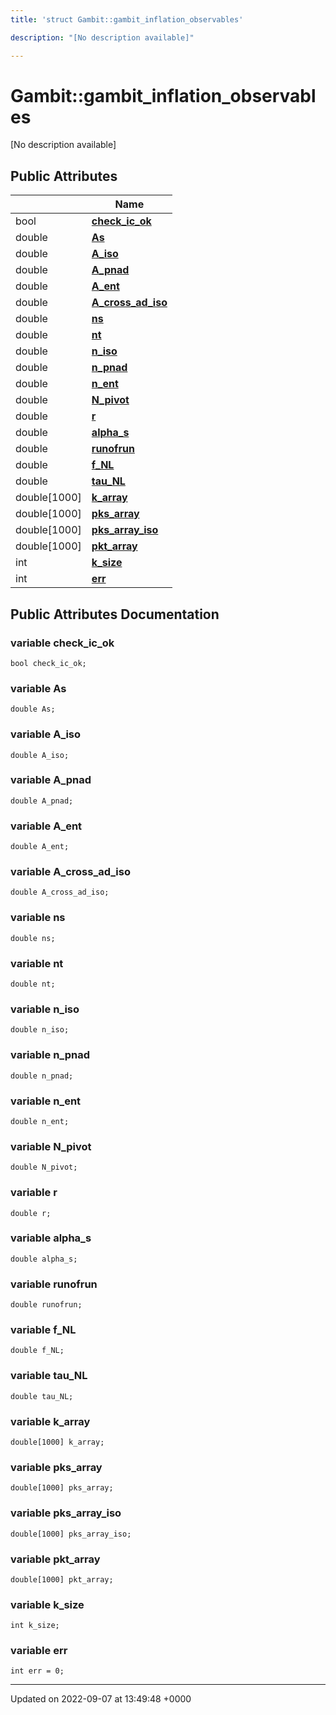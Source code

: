 ```yaml
---
title: 'struct Gambit::gambit_inflation_observables'

description: "[No description available]"

---
```


# Gambit::gambit_inflation_observables





[No description available]

## Public Attributes

|                | Name           |
| -------------- | -------------- |
| bool | **[check_ic_ok](/documentation/code/classes/structgambit_1_1gambit__inflation__observables/#variable-check-ic-ok)**  |
| double | **[As](/documentation/code/classes/structgambit_1_1gambit__inflation__observables/#variable-as)**  |
| double | **[A_iso](/documentation/code/classes/structgambit_1_1gambit__inflation__observables/#variable-a-iso)**  |
| double | **[A_pnad](/documentation/code/classes/structgambit_1_1gambit__inflation__observables/#variable-a-pnad)**  |
| double | **[A_ent](/documentation/code/classes/structgambit_1_1gambit__inflation__observables/#variable-a-ent)**  |
| double | **[A_cross_ad_iso](/documentation/code/classes/structgambit_1_1gambit__inflation__observables/#variable-a-cross-ad-iso)**  |
| double | **[ns](/documentation/code/classes/structgambit_1_1gambit__inflation__observables/#variable-ns)**  |
| double | **[nt](/documentation/code/classes/structgambit_1_1gambit__inflation__observables/#variable-nt)**  |
| double | **[n_iso](/documentation/code/classes/structgambit_1_1gambit__inflation__observables/#variable-n-iso)**  |
| double | **[n_pnad](/documentation/code/classes/structgambit_1_1gambit__inflation__observables/#variable-n-pnad)**  |
| double | **[n_ent](/documentation/code/classes/structgambit_1_1gambit__inflation__observables/#variable-n-ent)**  |
| double | **[N_pivot](/documentation/code/classes/structgambit_1_1gambit__inflation__observables/#variable-n-pivot)**  |
| double | **[r](/documentation/code/classes/structgambit_1_1gambit__inflation__observables/#variable-r)**  |
| double | **[alpha_s](/documentation/code/classes/structgambit_1_1gambit__inflation__observables/#variable-alpha-s)**  |
| double | **[runofrun](/documentation/code/classes/structgambit_1_1gambit__inflation__observables/#variable-runofrun)**  |
| double | **[f_NL](/documentation/code/classes/structgambit_1_1gambit__inflation__observables/#variable-f-nl)**  |
| double | **[tau_NL](/documentation/code/classes/structgambit_1_1gambit__inflation__observables/#variable-tau-nl)**  |
| double[1000] | **[k_array](/documentation/code/classes/structgambit_1_1gambit__inflation__observables/#variable-k-array)**  |
| double[1000] | **[pks_array](/documentation/code/classes/structgambit_1_1gambit__inflation__observables/#variable-pks-array)**  |
| double[1000] | **[pks_array_iso](/documentation/code/classes/structgambit_1_1gambit__inflation__observables/#variable-pks-array-iso)**  |
| double[1000] | **[pkt_array](/documentation/code/classes/structgambit_1_1gambit__inflation__observables/#variable-pkt-array)**  |
| int | **[k_size](/documentation/code/classes/structgambit_1_1gambit__inflation__observables/#variable-k-size)**  |
| int | **[err](/documentation/code/classes/structgambit_1_1gambit__inflation__observables/#variable-err)**  |

## Public Attributes Documentation

### variable check_ic_ok

```
bool check_ic_ok;
```


### variable As

```
double As;
```


### variable A_iso

```
double A_iso;
```


### variable A_pnad

```
double A_pnad;
```


### variable A_ent

```
double A_ent;
```


### variable A_cross_ad_iso

```
double A_cross_ad_iso;
```


### variable ns

```
double ns;
```


### variable nt

```
double nt;
```


### variable n_iso

```
double n_iso;
```


### variable n_pnad

```
double n_pnad;
```


### variable n_ent

```
double n_ent;
```


### variable N_pivot

```
double N_pivot;
```


### variable r

```
double r;
```


### variable alpha_s

```
double alpha_s;
```


### variable runofrun

```
double runofrun;
```


### variable f_NL

```
double f_NL;
```


### variable tau_NL

```
double tau_NL;
```


### variable k_array

```
double[1000] k_array;
```


### variable pks_array

```
double[1000] pks_array;
```


### variable pks_array_iso

```
double[1000] pks_array_iso;
```


### variable pkt_array

```
double[1000] pkt_array;
```


### variable k_size

```
int k_size;
```


### variable err

```
int err = 0;
```


-------------------------------

Updated on 2022-09-07 at 13:49:48 +0000
